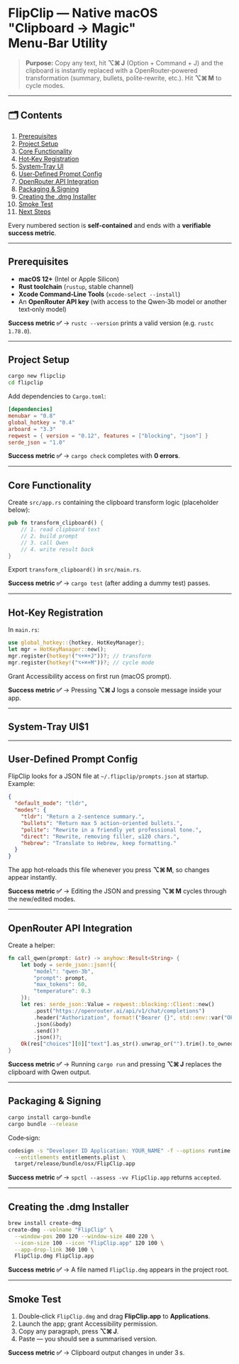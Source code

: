 # FlipClip — Native macOS "Clipboard → Magic" Menu‑Bar Utility

> **Purpose:** Copy any text, hit **⌥⌘ J** (Option + Command + J) and the clipboard is instantly replaced with a OpenRouter‑powered transformation (summary, bullets, polite‑rewrite, etc.). Hit **⌥⌘ M** to cycle modes.

---

## 🗂️ Contents

1. [Prerequisites](#prerequisites)
2. [Project Setup](#project-setup)
3. [Core Functionality](#core-functionality)
4. [Hot‑Key Registration](#hot-key-registration)
5. [System‑Tray UI](#system-tray-ui)
6. [User‑Defined Prompt Config](#user-defined-prompt-config)
7. [OpenRouter API Integration](#openrouter-api-integration)
8. [Packaging & Signing](#packaging--signing)
9. [Creating the .dmg Installer](#creating-the-dmg-installer)
10. [Smoke Test](#smoke-test)
11. [Next Steps](#next-steps)

Every numbered section is **self‑contained** and ends with a **verifiable success metric**.

---

## Prerequisites

- **macOS 12+** (Intel or Apple Silicon)
- **Rust toolchain** (`rustup`, stable channel)
- **Xcode Command‑Line Tools** (`xcode-select --install`)
- An **OpenRouter API key** (with access to the Qwen‑3b model or another text‑only model)

**Success metric ✅** → `rustc --version` prints a valid version (e.g. `rustc 1.78.0`).

---

## Project Setup

```bash
cargo new flipclip
cd flipclip
```

Add dependencies to `Cargo.toml`:

```toml
[dependencies]
menubar = "0.8"
global_hotkey = "0.4"
arboard = "3.3"
reqwest = { version = "0.12", features = ["blocking", "json"] }
serde_json = "1.0"
```

**Success metric ✅** → `cargo check` completes with **0 errors**.

---

## Core Functionality

Create `src/app.rs` containing the clipboard transform logic (placeholder below):

```rust
pub fn transform_clipboard() {
    // 1. read clipboard text
    // 2. build prompt
    // 3. call Qwen
    // 4. write result back
}
```

Export `transform_clipboard()` in `src/main.rs`.

**Success metric ✅** → `cargo test` (after adding a dummy test) passes.

---

## Hot‑Key Registration

In `main.rs`:

```rust
use global_hotkey::{hotkey, HotKeyManager};
let mgr = HotKeyManager::new();
mgr.register(hotkey!("⌥+⌘+J"))?; // transform
mgr.register(hotkey!("⌥+⌘+M"))?; // cycle mode
```

Grant Accessibility access on first run (macOS prompt).

**Success metric ✅** → Pressing **⌥⌘ J** logs a console message inside your app.

---

## System‑Tray UI\$1

---

## User‑Defined Prompt Config

FlipClip looks for a JSON file at `~/.flipclip/prompts.json` at startup. Example:

```json
{
  "default_mode": "tldr",
  "modes": {
    "tldr": "Return a 2‑sentence summary.",
    "bullets": "Return max 5 action‑oriented bullets.",
    "polite": "Rewrite in a friendly yet professional tone.",
    "direct": "Rewrite, removing filler, ≤120 chars.",
    "hebrew": "Translate to Hebrew, keep formatting."
  }
}
```

The app hot‑reloads this file whenever you press **⌥⌘ M**, so changes appear instantly.

**Success metric ✅** → Editing the JSON and pressing **⌥⌘ M** cycles through the new/edited modes.

---

## OpenRouter API Integration

Create a helper:

```rust
fn call_qwen(prompt: &str) -> anyhow::Result<String> {
    let body = serde_json::json!({
        "model": "qwen-3b",
        "prompt": prompt,
        "max_tokens": 60,
        "temperature": 0.3
    });
    let res: serde_json::Value = reqwest::blocking::Client::new()
        .post("https://openrouter.ai/api/v1/chat/completions")
        .header("Authorization", format!("Bearer {}", std::env::var("OPENROUTER_API_KEY").unwrap()))
        .json(&body)
        .send()?
        .json()?;
    Ok(res["choices"][0]["text"].as_str().unwrap_or("").trim().to_owned())
}
```

**Success metric ✅** → Running `cargo run` and pressing **⌥⌘ J** replaces the clipboard with Qwen output.

---

## Packaging & Signing

```bash
cargo install cargo-bundle
cargo bundle --release
```

Code‑sign:

```bash
codesign -s "Developer ID Application: YOUR_NAME" -f --options runtime \
  --entitlements entitlements.plist \
  target/release/bundle/osx/FlipClip.app
```

**Success metric ✅** → `spctl --assess -vv FlipClip.app` returns `accepted`.

---

## Creating the .dmg Installer

```bash
brew install create-dmg
create-dmg --volname "FlipClip" \
  --window-pos 200 120 --window-size 480 220 \
  --icon-size 100 --icon "FlipClip.app" 120 100 \
  --app-drop-link 360 100 \
  FlipClip.dmg FlipClip.app
```

**Success metric ✅** → A file named `FlipClip.dmg` appears in the project root.

---

## Smoke Test

1. Double‑click `FlipClip.dmg` and drag **FlipClip.app** to **Applications**.
2. Launch the app; grant Accessibility permission.
3. Copy any paragraph, press **⌥⌘ J**.
4. Paste — you should see a summarised version.

**Success metric ✅** → Clipboard output changes in under 3 s.
